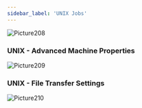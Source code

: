 ```yaml
---
sidebar_label: 'UNIX Jobs'
---
```


<!--
<audio controls="controls">
  <source type="audio/mp3" src="audiobasic/UNIXJobs.mp3"></source>
  <p>Your browser does not support the audio element.</p>
</audio>
-->

![Picture208](/imgbasic/208.png)

### UNIX - Advanced Machine Properties

![Picture209](/imgbasic/209.png)

### UNIX - File Transfer Settings

![Picture210](/imgbasic/210.png)